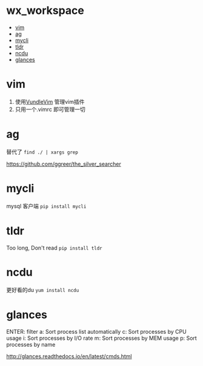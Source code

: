 wx_workspace
============

<!-- vim-markdown-toc GFM -->
* [vim](#vim)
* [ag](#ag)
* [mycli](#mycli)
* [tldr](#tldr)
* [ncdu](#ncdu)
* [glances](#glances)

<!-- vim-markdown-toc -->

# vim

1. 使用[VundleVim](https://github.com/VundleVim/Vundle.vim) 管理vim插件
1. 只用一个.vimrc 即可管理一切

# ag

替代了 `find ./ | xargs grep`

https://github.com/ggreer/the_silver_searcher

# mycli

mysql 客户端 `pip install mycli`

# tldr

Too long, Don't read `pip install tldr`

# ncdu

更好看的du `yum install ncdu`

# glances

ENTER: filter
a: Sort process list automatically
c: Sort processes by CPU usage
i: Sort processes by I/O rate
m: Sort processes by MEM usage
p: Sort processes by name

http://glances.readthedocs.io/en/latest/cmds.html
